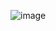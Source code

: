 ![image](https://user-images.githubusercontent.com/87814580/177040181-bfde5719-e94c-4c10-a619-535a46f0c36b.png)
